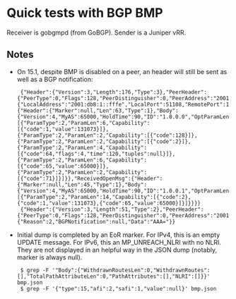 # Quick tests with BGP BMP

Receiver is gobgmpd (from GoBGP). Sender is a Juniper vRR.

## Notes

 - On 15.1, despite BMP is disabled on a peer, an header will still be
   sent as well as a BGP notification:

        {"Header":{"Version":3,"Length":176,"Type":3},"PeerHeader":{"PeerType":0,"Flags":128,"PeerDistinguisher":0,"PeerAddress":"2001:db8:1::2","PeerAS":65000,"PeerBGPID":"1.0.0.1","Timestamp":1512640571},"Body":{"LocalAddress":"2001:db8:1::fffe","LocalPort":51108,"RemotePort":179,"SentOpenMsg":{"Header":{"Marker":null,"Len":63,"Type":1},"Body":{"Version":4,"MyAS":65000,"HoldTime":90,"ID":"1.0.0.0","OptParamLen":34,"OptParams":[{"ParamType":2,"ParamLen":6,"Capability":[{"code":1,"value":131073}]},{"ParamType":2,"ParamLen":2,"Capability":[{"code":128}]},{"ParamType":2,"ParamLen":2,"Capability":[{"code":2}]},{"ParamType":2,"ParamLen":4,"Capability":[{"code":64,"flags":4,"time":120,"tuples":null}]},{"ParamType":2,"ParamLen":6,"Capability":[{"code":65,"value":65000}]},{"ParamType":2,"ParamLen":2,"Capability":[{"code":71}]}]}},"ReceivedOpenMsg":{"Header":{"Marker":null,"Len":45,"Type":1},"Body":{"Version":4,"MyAS":65000,"HoldTime":90,"ID":"1.0.0.1","OptParamLen":16,"OptParams":[{"ParamType":2,"ParamLen":14,"Capability":[{"code":2},{"code":1,"value":131073},{"code":65,"value":65000}]}]}}}}
        {"Header":{"Version":3,"Length":51,"Type":2},"PeerHeader":{"PeerType":0,"Flags":128,"PeerDistinguisher":0,"PeerAddress":"2001:db8:1::2","PeerAS":65000,"PeerBGPID":"1.0.0.1","Timestamp":1512640571},"Body":{"Reason":2,"BGPNotification":null,"Data":"AAA="}}

 - Initial dump is completed by an EoR marker. For IPv4, this is an
   empty UPDATE message. For IPv6, this an MP_UNREACH_NLRI with no
   NLRI. They are not displayed in an helpful way in the JSON dump
   (notably, marker is always null).

        $ grep -F '"Body":{"WithdrawnRoutesLen":0,"WithdrawnRoutes":[],"TotalPathAttributeLen":0,"PathAttributes":[],"NLRI":[]}}' bmp.json
        $ grep -F '{"type":15,"afi":2,"safi":1,"value":null}' bmp.json
